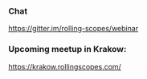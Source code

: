 ### Chat
https://gitter.im/rolling-scopes/webinar

### Upcoming meetup in Krakow:
https://krakow.rollingscopes.com/

